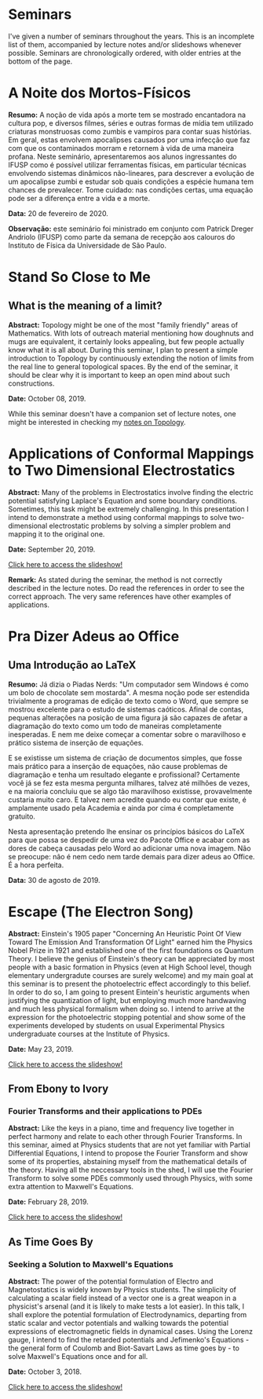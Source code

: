 # Seminars

I've given a number of seminars throughout the years. This is an incomplete list of them, accompanied by lecture notes and/or slideshows whenever possible. Seminars are chronologically ordered, with older entries at the bottom of the page.

# A Noite dos Mortos-Físicos

**Resumo:** A noção de vida após a morte tem se mostrado encantadora na cultura pop, e diversos filmes, séries e outras formas de mídia tem utilizado criaturas monstruosas como zumbis e vampiros para contar suas histórias. Em geral, estas envolvem apocalipses causados por uma infecção que faz com que os contaminados morram e retornem à vida de uma maneira profana. Neste seminário, apresentaremos aos alunos ingressantes do IFUSP como é possível utilizar ferramentas físicas, em particular técnicas envolvendo sistemas dinâmicos não-lineares, para descrever a evolução de um apocalipse zumbi e estudar sob quais condições a espécie humana tem chances de prevalecer. Tome cuidado: nas condições certas, uma equação pode ser a diferença entre a vida e a morte.

**Data:** 20 de fevereiro de 2020.

**Observação:** este seminário foi ministrado em conjunto com Patrick Dreger Andriolo (IFUSP) como parte da semana de recepção aos calouros do Instituto de Física da Universidade de São Paulo.


# Stand So Close to Me
## What is the meaning of a limit?

**Abstract:** Topology might be one of the most "family friendly" areas of Mathematics. With lots of outreach material mentioning how doughnuts and mugs are equivalent, it certainly looks appealing, but few people actually know what it is all about. During this seminar, I plan to present a simple introduction to Topology by continuously extending the notion of limits from the real line to general topological spaces. By the end of the seminar, it should be clear why it is important to keep an open mind about such constructions.

**Date:** October 08, 2019.

While this seminar doesn't have a companion set of lecture notes, one might be interested in checking my [notes on Topology](https://alves-nickolas.github.io/pdf/A_Not_So_Brief_Introduction_to_Topology.pdf).


# Applications of Conformal Mappings to Two Dimensional Electrostatics

**Abstract:** Many of the problems in Electrostatics involve finding the electric potential satisfying Laplace's Equation and some boundary conditions. Sometimes, this task might be extremely challenging. In this presentation I intend to demonstrate a method using conformal mappings to solve two-dimensional electrostatic problems by solving a simpler problem and mapping it to the original one.

**Date:** September 20, 2019.

[Click here to access the slideshow!](https://alves-nickolas.github.io/seminars/20-09-19.pdf)

**Remark:** As stated during the seminar, the method is not correctly described in the lecture notes. Do read the references in order to see the correct approach. The very same references have other examples of applications.


# Pra Dizer Adeus ao Office
## Uma Introdução ao LaTeX

**Resumo:** Já dizia o Piadas Nerds: "Um computador sem Windows é como um bolo de chocolate sem mostarda". A mesma noção pode ser estendida trivialmente a programas de edição de texto como o Word, que sempre se mostrou excelente para o estudo de sistemas caóticos. Afinal de contas, pequenas alterações na posição de uma figura já são capazes de afetar a diagramação do texto como um todo de maneiras completamente inesperadas. E nem me deixe começar a comentar sobre o maravilhoso e prático sistema de inserção de equações.

E se existisse um sistema de criação de documentos simples, que fosse mais prático para a inserção de equações, não cause problemas de diagramação e tenha um resultado elegante e profissional? Certamente você já se fez esta mesma pergunta milhares, talvez até milhões de vezes, e na maioria concluiu que se algo tão maravilhoso existisse, provavelmente custaria muito caro. E talvez nem acredite quando eu contar que existe, é amplamente usado pela Academia e ainda por cima é completamente gratuito.

Nesta apresentação pretendo lhe ensinar os princípios básicos do LaTeX para que possa se despedir de uma vez do Pacote Office e acabar com as dores de cabeça causadas pelo Word ao adicionar uma nova imagem. Não se preocupe: não é nem cedo nem tarde demais para dizer adeus ao Office. É a hora perfeita.

**Data:** 30 de agosto de 2019.


# Escape (The Electron Song)

**Abstract:** Einstein's 1905 paper "Concerning An Heuristic Point Of View Toward The Emission And Transformation Of Light" earned him the Physics Nobel Prize in 1921 and established one of the first foundations os Quantum Theory. I believe the genius of Einstein's theory can be appreciated by most people with a basic formation in Physics (even at High School level, though elementary undergradute courses are surely welcome) and my main goal at this seminar is to present the photoelectric effect accordingly to this belief. In order to do so, I am going to present Eintein's heuristic arguments when justifying the quantization of light, but employing much more handwaving and much less physical formalism when doing so. I intend to arrive at the expression for the photoelectric stopping potential and show some of the experiments developed by students on usual Experimental Physics undergraduate courses at the Institute of Physics.

**Date:** May 23, 2019.

[Click here to access the slideshow!](https://alves-nickolas.github.io/seminars/23-05-19.pdf)


## From Ebony to Ivory
### Fourier Transforms and their applications to PDEs

**Abstract:** Like the keys in a piano, time and frequency live together in perfect harmony and relate to each other through Fourier Transforms. In this seminar, aimed at Physics students that are not yet familiar with Partial Differential Equations, I intend to propose the Fourier Transform and show some of its properties, abstaining myself from the mathematical details of the theory. Having all the neccessary tools in the shed, I will use the Fourier Transform to solve some PDEs commonly used through Physics, with some extra attention to Maxwell's Equations.

**Date:** February 28, 2019.

[Click here to access the slideshow!](https://alves-nickolas.github.io/seminars/28-02-19.pdf)


## As Time Goes By
### Seeking a Solution to Maxwell's Equations

**Abstract:** The power of the potential formulation of Electro and Magnetostatics is widely known by Physics students. The simplicity of calculating a scalar field instead of a vector one is a great weapon in a physicist's arsenal (and it is likely to make tests a lot easier). In this talk, I shall explore the potential formulation of Electrodynamics, departing from static scalar and vector potentials and walking towards the potential expressions of electromagnetic fields in dynamical cases. Using the Lorenz gauge, I intend to find the retarded potentials and Jefimenko's Equations - the general form of Coulomb and Biot-Savart Laws as time goes by - to solve Maxwell's Equations once and for all.

**Date:** October 3, 2018.

[Click here to access the slideshow!](https://alves-nickolas.github.io/seminars/03-10-18.pdf)
